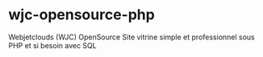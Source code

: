 # wjc-opensource-php
Webjetclouds (WJC) OpenSource Site vitrine simple et professionnel sous PHP et si besoin avec SQL
